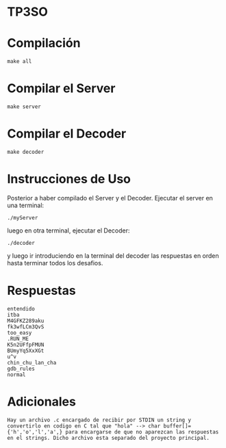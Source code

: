 # TP3SO

# Compilación
    make all

# Compilar el Server

    make server

# Compilar el Decoder 

    make decoder

# Instrucciones de Uso

Posterior a haber compilado el Server y el Decoder. Ejecutar el server en una terminal:

    ./myServer

luego en otra terminal, ejecutar el Decoder:

    ./decoder

y luego ir introduciendo en la terminal del decoder las respuestas en orden hasta terminar todos los desafios.

# Respuestas

    entendido
    itba
    M4GFKZ289aku
    fk3wfLCm3QvS
    too_easy
    .RUN_ME
    K5n2UFfpFMUN
    BUmyYq5XxXGt
    u^v
    chin_chu_lan_cha
    gdb_rules
    normal

# Adicionales
    Hay un archivo .c encargado de recibir por STDIN un string y convertirlo en codigo en C tal que "hola" --> char buffer[]={'h','o','l','a',} para encargarse de que no aparezcan las respuestas en el strings. Dicho archivo esta separado del proyecto principal.

